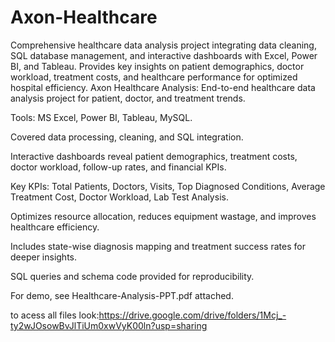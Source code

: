 # Axon-Healthcare
Comprehensive healthcare data analysis project integrating data cleaning, SQL database management, and interactive dashboards with Excel, Power BI, and Tableau. Provides key insights on patient demographics, doctor workload, treatment costs, and healthcare performance for optimized hospital efficiency.
Axon Healthcare Analysis: End-to-end healthcare data analysis project for patient, doctor, and treatment trends.

Tools: MS Excel, Power BI, Tableau, MySQL.

Covered data processing, cleaning, and SQL integration.

Interactive dashboards reveal patient demographics, treatment costs, doctor workload, follow-up rates, and financial KPIs.

Key KPIs: Total Patients, Doctors, Visits, Top Diagnosed Conditions, Average Treatment Cost, Doctor Workload, Lab Test Analysis.

Optimizes resource allocation, reduces equipment wastage, and improves healthcare efficiency.

Includes state-wise diagnosis mapping and treatment success rates for deeper insights.

SQL queries and schema code provided for reproducibility.

For demo, see Healthcare-Analysis-PPT.pdf attached.

to acess all files look:https://drive.google.com/drive/folders/1Mcj_-ty2wJOsowBvJlTiUm0xwVyK00ln?usp=sharing
